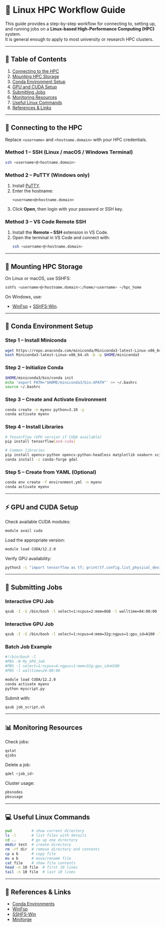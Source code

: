 # 🚀 Linux HPC Workflow Guide

This guide provides a step-by-step workflow for connecting to, setting up, and running jobs on a **Linux-based High-Performance Computing (HPC)** system.  
It is general enough to apply to most university or research HPC clusters.

---

## 📑 Table of Contents
1. [Connecting to the HPC](#connecting-to-the-hpc)
2. [Mounting HPC Storage](#mounting-hpc-storage)
3. [Conda Environment Setup](#conda-environment-setup)
4. [GPU and CUDA Setup](#gpu-and-cuda-setup)
5. [Submitting Jobs](#submitting-jobs)
6. [Monitoring Resources](#monitoring-resources)
7. [Useful Linux Commands](#useful-linux-commands)
8. [References & Links](#references--links)

---

## 🔑 Connecting to the HPC

Replace `<username>` and `<hostname.domain>` with your HPC credentials.

### Method 1 – SSH (Linux / macOS / Windows Terminal)
```bash
ssh <username>@<hostname.domain>
```

### Method 2 – PuTTY (Windows only)
1. Install [PuTTY](https://www.putty.org/).  
2. Enter the hostname:
   ```
   <username>@<hostname.domain>
   ```
3. Click **Open**, then login with your password or SSH key.

### Method 3 – VS Code Remote SSH
1. Install the **Remote – SSH** extension in VS Code.  
2. Open the terminal in VS Code and connect with:
   ```bash
   ssh <username>@<hostname.domain>
   ```

---

## 📂 Mounting HPC Storage

On Linux or macOS, use SSHFS:

```bash
sshfs <username>@<hostname.domain>:/home/<username> ~/hpc_home
```

On Windows, use:
- [WinFsp](https://github.com/winfsp/winfsp/releases) + [SSHFS-Win](https://github.com/winfsp/sshfs-win).

---

## 🐍 Conda Environment Setup

### Step 1 – Install Miniconda
```bash
wget https://repo.anaconda.com/miniconda/Miniconda3-latest-Linux-x86_64.sh
bash Miniconda3-latest-Linux-x86_64.sh -b -p $HOME/miniconda3
```

### Step 2 – Initialize Conda
```bash
$HOME/miniconda3/bin/conda init
echo 'export PATH="$HOME/miniconda3/bin:$PATH"' >> ~/.bashrc
source ~/.bashrc
```

### Step 3 – Create and Activate Environment
```bash
conda create -n myenv python=3.10 -y
conda activate myenv
```

### Step 4 – Install Libraries
```bash
# TensorFlow (GPU version if CUDA available)
pip install tensorflow[and-cuda]

# Common libraries
pip install opencv-python opencv-python-headless matplotlib seaborn scikit-image xgboost==1.7.5
conda install -c conda-forge gdal
```

### Step 5 – Create from YAML (Optional)
```bash
conda env create -f environment.yml -n myenv
conda activate myenv
```

---

## ⚡ GPU and CUDA Setup

Check available CUDA modules:
```bash
module avail cuda
```

Load the appropriate version:
```bash
module load CUDA/12.2.0
```

Verify GPU availability:
```bash
python3 -c "import tensorflow as tf; print(tf.config.list_physical_devices('GPU'))"
```

---

## 📝 Submitting Jobs

### Interactive CPU Job
```bash
qsub -I -S /bin/bash -l select=1:ncpus=2:mem=8GB -l walltime=04:00:00
```

### Interactive GPU Job
```bash
qsub -I -S /bin/bash -l select=1:ncpus=4:mem=32g:ngpus=1:gpu_id=A100 -l walltime=12:00:00
```

### Batch Job Example
```bash
#!/bin/bash -l
#PBS -N My_GPU_Job
#PBS -l select=1:ncpus=4:ngpus=1:mem=32g:gpu_id=H100
#PBS -l walltime=24:00:00

module load CUDA/12.2.0
conda activate myenv
python myscript.py
```

Submit with:
```bash
qsub job_script.sh
```

---

## 📊 Monitoring Resources

Check jobs:
```bash
qstat
qjobs
```

Delete a job:
```bash
qdel <job_id>
```

Cluster usage:
```bash
pbsnodes
pbsusage
```

---

## 💻 Useful Linux Commands

```bash
pwd         # show current directory
ls -l       # list files with details
cd ..       # go up one directory
mkdir test  # create directory
rm -rf dir  # remove directory and contents
cp a b      # copy file
mv a b      # move/rename file
cat file    # show file contents
head -n 10 file  # first 10 lines
tail -n 10 file  # last 10 lines
```

---

## 🔗 References & Links
- [Conda Environments](https://docs.conda.io/projects/conda/en/latest/user-guide/tasks/manage-environments.html)
- [WinFsp](https://github.com/winfsp/winfsp/releases)
- [SSHFS-Win](https://github.com/winfsp/sshfs-win)
- [Miniforge](https://github.com/conda-forge/miniforge)
